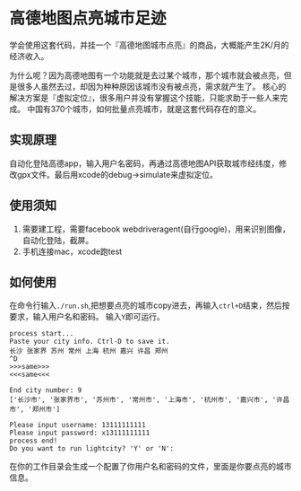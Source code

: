 # 高德地图点亮城市足迹
学会使用这套代码，并挂一个『高德地图城市点亮』的商品，大概能产生2K/月的经济收入。

为什么呢？因为高德地图有一个功能就是去过某个城市，那个城市就会被点亮，但是很多人虽然去过，却因为种种原因该城市没有被点亮，需求就产生了。
核心的解决方案是『虚拟定位』，很多用户并没有掌握这个技能，只能求助于一些人来完成。
中国有370个城市，如何批量点亮城市，就是这套代码存在的意义。

## 实现原理
自动化登陆高德app，输入用户名密码，再通过高德地图API获取城市经纬度，修改gpx文件。最后用xcode的debug->simulate来虚拟定位。

## 使用须知
1. 需要建工程，需要facebook webdriveragent(自行google)，用来识别图像，自动化登陆，截屏。
2. 手机连接mac，xcode跑test

## 如何使用
在命令行输入`./run.sh`,把想要点亮的城市copy进去，再输入`ctrl+D`结束，然后按要求，输入用户名和密码。
输入`Y`即可运行。
```
process start...
Paste your city info. Ctrl-D to save it.
长沙 张家界 苏州 常州 上海 杭州 嘉兴 许昌 郑州
^D
>>>same>>>
<<<same<<<

End city number: 9
['长沙市', '张家界市', '苏州市', '常州市', '上海市', '杭州市', '嘉兴市', '许昌市', '郑州市']

Please input username: 13111111111
Please input password: x13111111111
process end!
Do you want to run lightcity? 'Y' or 'N':
```
在你的工作目录会生成一个配置了你用户名和密码的文件，里面是你要点亮的城市信息。
